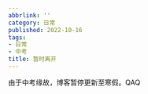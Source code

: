 ```yaml
---
abbrlink: ''
category: 日常
published: 2022-10-16
tags:
- 日常
- 中考
title: 暂时离开
---
```

由于中考缘故，博客暂停更新至寒假。QAQ
